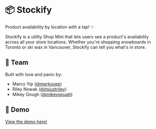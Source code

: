 # 📦 Stockify

Product availability by location with a tap! ✨

Stockify is a utility Shop Mini that lets users see a product's availability across all your store locations. Whether you're shopping snowboards in Toronto or ski wax in Vancouver, Stockify can tell you what's in store.

## 👥 Team

Built with love and panic by:
- Marco Yip ([@merkoyep](https://github.com/merkoyep))
- Riley Nowak ([@itsjustriley](https://github.com/itsjustriley))
- Mikey Gough ([@mikeygough](https://github.com/mikeygough))

## 📼 Demo

[View the demo here!](https://drive.google.com/file/d/1GpwaBX2ybFiKpTbAQg_OX95gcK5GNm8V/view?usp=drive_link)